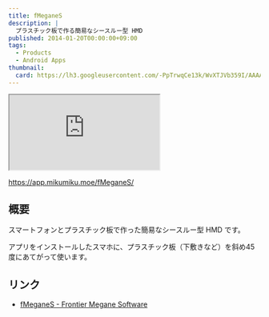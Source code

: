 ```yaml
---
title: fMeganeS
description: |
  プラスチック板で作る簡易なシースルー型 HMD
published: 2014-01-20T00:00:00+09:00
tags:
  - Products
  - Android Apps
thumbnail:
  card: https://lh3.googleusercontent.com/-PpTrwqCe13k/WvXTJVb359I/AAAAAAAAAGI/NhiwJaBv7MQrzg5qfKGaAzr6T38WP7PigCE0YBhgL/
---
```


<iframe data-aspect="4:3" src="https://www.youtube.com/embed/k8gaQurED_k"></iframe>

https://app.mikumiku.moe/fMeganeS/

## 概要

スマートフォンとプラスチック板で作った簡易なシースルー型 HMD です。

アプリをインストールしたスマホに、プラスチック板（下敷きなど）を斜め45度にあてがって使います。


## リンク

- [fMeganeS - Frontier Megane Software](https://app.mikumiku.moe/fMeganeS/)
